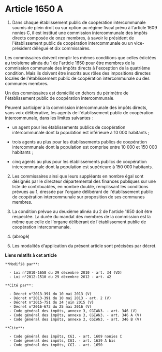 # Article 1650 A

1. Dans chaque établissement public de coopération intercommunale soumis de plein droit ou sur option au régime fiscal prévu
à l'article 1609 nonies C, il est institué une commission intercommunale des impôts directs composée de onze membres, à
savoir le président de l'établissement public de coopération intercommunale ou un vice-président délégué et dix commissaires.

Les commissaires doivent remplir les mêmes conditions que celles édictées au troisième alinéa du 1 de l'article 1650 pour
être membres de la commission communale des impôts directs à l'exception de la quatrième condition. Mais ils doivent être
inscrits aux rôles des impositions directes locales de l'établissement public de coopération intercommunale ou des communes
membres.

Un des commissaires est domicilié en dehors du périmètre de l'établissement public de coopération intercommunale.

Peuvent participer à la commission intercommunale des impôts directs, sans voix délibérative, les agents de l'établissement
public de coopération intercommunale, dans les limites suivantes :

- un agent pour les établissements publics de coopération intercommunale dont la population est inférieure à 10 000
habitants ;

- trois agents au plus pour les établissements publics de coopération intercommunale dont la population est comprise entre 10
000 et 150 000 habitants ;

- cinq agents au plus pour les établissements publics de coopération intercommunale dont la population est supérieure à 150
000 habitants.

2. Les commissaires ainsi que leurs suppléants en nombre égal sont désignés par le directeur départemental des finances
publiques sur une liste de contribuables, en nombre double, remplissant les conditions prévues au 1, dressée par l'organe
délibérant de l'établissement public de coopération intercommunale sur proposition de ses communes membres.

3. La condition prévue au deuxième alinéa du 2 de l'article 1650 doit être respectée. La durée du mandat des membres de la
commission est la même que celle de l'organe délibérant de l'établissement public de coopération intercommunale.

4. (abrogé)

5. Les modalités d'application du présent article sont précisées par décret.

**Liens relatifs à cet article**

	**Modifié par**:

	  - Loi n°2010-1658 du 29 décembre 2010 - art. 34 (VD)
	  - Loi n°2012-1510 du 29 décembre 2012 - art. 42

	**Cité par**:

	  - Décret n°2013-391 du 10 mai 2013 (V)
	  - Décret n°2013-391 du 10 mai 2013 - art. 2 (V)
	  - Décret n°2015-751 du 24 juin 2015 (V)
	  - Décret n°2016-673 du 25 mai 2016 (V)
	  - Code général des impôts, annexe 3, CGIAN3. - art. 346 (V)
	  - Code général des impôts, annexe 3, CGIAN3. - art. 346 A (V)
	  - Code général des impôts, annexe 3, CGIAN3. - art. 346 B (V)

	**Cite**:

	  - Code général des impôts, CGI. - art. 1609 nonies C
	  - Code général des impôts, CGI. - art. 1639 A bis
	  - Code général des impôts, CGI. - art. 1650
